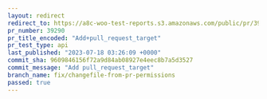 ```yaml
---
layout: redirect
redirect_to: https://a8c-woo-test-reports.s3.amazonaws.com/public/pr/39290/api/index.html
pr_number: 39290
pr_title_encoded: "Add+pull_request_target"
pr_test_type: api
last_published: "2023-07-18 03:26:09 +0000"
commit_sha: 9609846156f72a9d84ab08927e4eec8b7a5d3527
commit_message: "Add pull_request_target"
branch_name: fix/changefile-from-pr-permissions
passed: true
---
```

